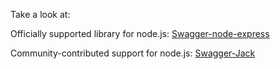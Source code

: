 Take a look at:

Officially supported library for node.js:
[Swagger-node-express](https://github.com/wordnik/swagger-node-express)

Community-contributed support for node.js:
[Swagger-Jack](https://github.com/worldline/swagger-jack)